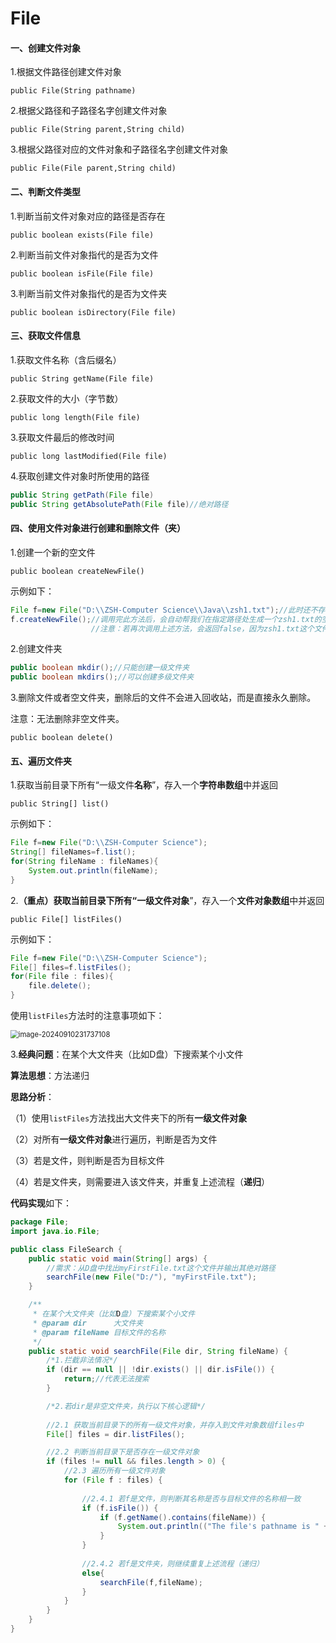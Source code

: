 # **File**

#### 一、创建文件对象

1.根据文件路径创建文件对象

`public File(String pathname)`

2.根据父路径和子路径名字创建文件对象

`public File(String parent,String child)`

3.根据父路径对应的文件对象和子路径名字创建文件对象

`public File(File parent,String child)`



#### 二、判断文件类型

1.判断当前文件对象对应的路径是否存在

`public boolean exists(File file)`

2.判断当前文件对象指代的是否为文件

`public boolean isFile(File file)`     

3.判断当前文件对象指代的是否为文件夹

`public boolean isDirectory(File file)`



#### 三、获取文件信息

1.获取文件名称（含后缀名）

`public String getName(File file)`

2.获取文件的大小（字节数）

`public long length(File file)`

3.获取文件最后的修改时间

`public long lastModified(File file)`

4.获取创建文件对象时所使用的路径

```java
public String getPath(File file)
public String getAbsolutePath(File file)//绝对路径
```



#### 四、使用文件对象进行创建和删除文件（夹）

1.创建一个新的空文件

`public boolean createNewFile()`

示例如下：

```java
File f=new File("D:\\ZSH-Computer Science\\Java\\zsh1.txt");//此时还不存在zsh1.txt这个文件
f.createNewFile();//调用完此方法后，会自动帮我们在指定路径处生成一个zsh1.txt的空文件
				  //注意：若再次调用上述方法，会返回false，因为zsh1.txt这个文件已存在
```



2.创建文件夹

```java
public boolean mkdir();//只能创建一级文件夹
public boolean mkdirs();//可以创建多级文件夹
```



3.删除文件或者空文件夹，删除后的文件不会进入回收站，而是直接永久删除。

注意：无法删除非空文件夹。

`public boolean delete()`



#### 五、遍历文件夹

1.获取当前目录下所有“一级文件**名称**”，存入一个**字符串数组**中并返回

`public String[] list()`

示例如下：

```java
File f=new File("D:\\ZSH-Computer Science");
String[] fileNames=f.list();
for(String fileName : fileNames){
    System.out.println(fileName);
}
```



2.**（重点）**获取当前目录下所有“一级文件**对象**”，存入一个**文件对象数组**中并返回

`public File[] listFiles()`

示例如下：

```java
File f=new File("D:\\ZSH-Computer Science");
File[] files=f.listFiles();
for(File file : files){
    file.delete();
}
```

使用`listFiles`方法时的注意事项如下：

<img src="C:\Users\asus\AppData\Roaming\Typora\typora-user-images\image-20240910231737108.png" alt="image-20240910231737108" style="zoom: 80%;" />



3.**经典问题**：在某个大文件夹（比如D盘）下搜索某个小文件

**算法思想**：方法递归

**思路分析**：

（1）使用`listFiles`方法找出大文件夹下的所有**一级文件对象**

（2）对所有**一级文件对象**进行遍历，判断是否为文件

（3）若是文件，则判断是否为目标文件

（4）若是文件夹，则需要进入该文件夹，并重复上述流程（**递归**）

**代码实现**如下：

```java
package File;
import java.io.File;

public class FileSearch {
    public static void main(String[] args) {
        //需求：从D盘中找出myFirstFile.txt这个文件并输出其绝对路径
        searchFile(new File("D:/"), "myFirstFile.txt");
    }

    /**
     * 在某个大文件夹（比如D盘）下搜索某个小文件
     * @param dir      大文件夹
     * @param fileName 目标文件的名称
     */
    public static void searchFile(File dir, String fileName) {
        /*1.拦截非法情况*/
        if (dir == null || !dir.exists() || dir.isFile()) {
            return;//代表无法搜索
        }

        /*2.若dir是非空文件夹，执行以下核心逻辑*/
        
        //2.1 获取当前目录下的所有一级文件对象，并存入到文件对象数组files中
        File[] files = dir.listFiles();

        //2.2 判断当前目录下是否存在一级文件对象
        if (files != null && files.length > 0) {
            //2.3 遍历所有一级文件对象
            for (File f : files) {
                
                //2.4.1 若f是文件，则判断其名称是否与目标文件的名称相一致
                if (f.isFile()) {
                    if (f.getName().contains(fileName)) {
                        System.out.println(("The file's pathname is " + f.getAbsolutePath()));
                    }
                }
                
                //2.4.2 若f是文件夹，则继续重复上述流程（递归）
                else{
                    searchFile(f,fileName);
                }
            }
        }
    }
}
```



